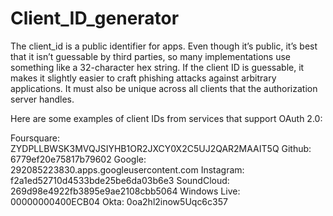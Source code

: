 # Client_ID_generator


The client_id is a public identifier for apps. Even though it’s public, it’s best that it isn’t guessable by third parties, so many implementations use something like a 32-character hex string. If the client ID is guessable, it makes it slightly easier to craft phishing attacks against arbitrary applications. It must also be unique across all clients that the authorization server handles.

Here are some examples of client IDs from services that support OAuth 2.0:

Foursquare: ZYDPLLBWSK3MVQJSIYHB1OR2JXCY0X2C5UJ2QAR2MAAIT5Q
Github: 6779ef20e75817b79602
Google: 292085223830.apps.googleusercontent.com
Instagram: f2a1ed52710d4533bde25be6da03b6e3
SoundCloud: 269d98e4922fb3895e9ae2108cbb5064
Windows Live: 00000000400ECB04
Okta: 0oa2hl2inow5Uqc6c357
